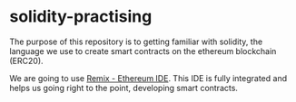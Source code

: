 # solidity-practising

The purpose of this repository is to getting familiar with solidity, the language we use to create smart contracts on the ethereum blockchain (ERC20).

We are going to use [Remix - Ethereum IDE](https://remix.ethereum.org/). This IDE is fully integrated and helps us going right to the point, developing smart contracts.
